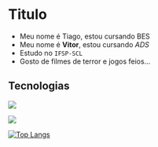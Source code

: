 # Titulo
- Meu nome é Tiago, estou cursando BES
- Meu nome é **Vitor**, estou cursando *ADS*
- Estudo no `IFSP-SCL`
- Gosto de filmes de terror e jogos feios...

## Tecnologias
![](https://img.shields.io/badge/Python-3776AB?style=for-the-badge&logo=python&logoColor=white)

[![](https://github-readme-stats.vercel.app/api?username=Vitor5bonelli)](https://github.com/anuraghazra/github-readme-stats)

[![Top Langs](https://github-readme-stats.vercel.app/api/top-langs/?username=Vitor5bonelli&layout=compact)](https://github.com/anuraghazra/github-readme-stats)